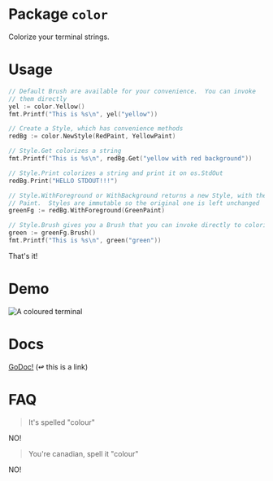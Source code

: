 # Package `color`

Colorize your terminal strings.

# Usage

```go
// Default Brush are available for your convenience.  You can invoke
// them directly
yel := color.Yellow()
fmt.Printf("This is %s\n", yel("yellow"))

// Create a Style, which has convenience methods
redBg := color.NewStyle(RedPaint, YellowPaint)

// Style.Get colorizes a string
fmt.Printf("This is %s\n", redBg.Get("yellow with red background"))

// Style.Print colorizes a string and print it on os.StdOut
redBg.Print("HELLO STDOUT!!!")

// Style.WithForeground or WithBackground returns a new Style, with the applied
// Paint.  Styles are immutable so the original one is left unchanged
greenFg := redBg.WithForeground(GreenPaint)

// Style.Brush gives you a Brush that you can invoke directly to colorize strings.
green := greenFg.Brush()
fmt.Printf("This is %s\n", green("green"))

```

That's it!

# Demo

![A coloured terminal](https://s3-us-west-2.amazonaws.com/aybabtme/color_demo.png "A fine terminal")

# Docs

[GoDoc!](http://godoc.org/github.com/aybabtme/color) (↫ this is a link)

# FAQ

> It's spelled "colour"

NO!

> You're canadian, spell it "colour"

NO!

